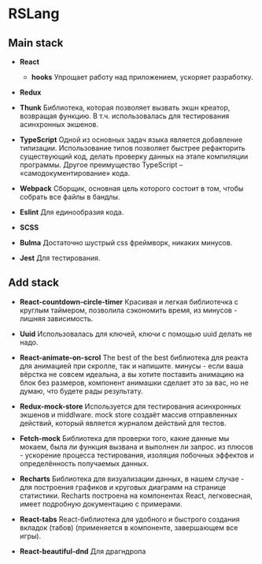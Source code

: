 # RSLang

## Main stack

- **React**
  - **hooks**
Упрощает работу над приложением, ускоряет разработку.

- **Redux**
- **Thunk**
Библиотека, которая позволяет вызвать экшн креатор, возвращая функцию. В т.ч. использовалась для тестирования асинхронных экшенов.


- **TypeScript**
Одной из основных задач языка является добавление типизации. Использование типов позволяет быстрее рефакторить существующий код, делать проверку данных на этапе компиляции программы. Другое преимущество TypeScript – «самодокументирование» кода.
- **Webpack**
Сборщик, основная цель которого состоит в том, чтобы собрать все файлы в бандлы.
- **Eslint**
Для единообразия кода.
- **SCSS**
- **Bulma**
Достаточно шустрый css фреймворк, никаких минусов. 
- **Jest**
Для тестирования.


## Add stack
- **React-countdown-circle-timer** 
Красивая и легкая библиотечка с круглым таймером, позволила сэкономить время, из минусов - лишняя зависимость.

- **Uuid**
Использовалась для ключей, ключи с помощью uuid делать не надо.

- **React-animate-on-scrol**
The best of the best библиотека для реакта для анимацией при скролле, так и напишите. минусы - если ваша вёрстка не совсем идеальна, а вы хотите поставить анимацию на блок без размеров, компонент анимашки сделает это за вас, но не думаю, что будете рады результату.

- **Redux-mock-store**
Используется для тестирования асинхронных экшенов и middlware. mock store создаёт массив отправленных действий, который является журналом действий для тестов.

- **Fetch-mock**
 Библиотека для проверки того, какие данные мы мокаем, была ли функция вызвана и выполнен ли запрос. из плюсов - ускорение процесса тестирования, изоляция побочных эффектов и определённость получаемых данных.

 - **Recharts**
 Библиотека для визуализации данных, в нашем случае - для построения графиков и круговых диаграмм на странице статистики. Recharts построена на компонентах React,  легковесная, имеет подробную документацию с примерами.
 - **React-tabs** 
 React-библиотека для удобного и быстрого создания вкладок (табов) (применяется в компоненте, завершающем все игры).
 - **React-beautiful-dnd** 
 Для драгндропа
